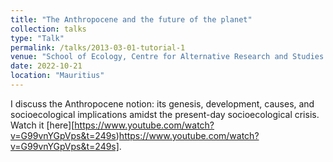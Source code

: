 ```yaml
---
title: "The Anthropocene and the future of the planet"
collection: talks
type: "Talk"
permalink: /talks/2013-03-01-tutorial-1
venue: "School of Ecology, Centre for Alternative Research and Studies (CARES)"
date: 2022-10-21
location: "Mauritius"
---
```

I discuss the Anthropocene notion: its genesis, development, causes, and socioecological implications amidst the present-day socioecological crisis.
Watch it [here][https://www.youtube.com/watch?v=G99vnYGpVps&t=249s)https://www.youtube.com/watch?v=G99vnYGpVps&t=249s].


